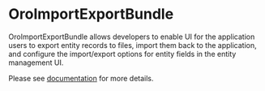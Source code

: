 # OroImportExportBundle

OroImportExportBundle allows developers to enable UI for the application users to export entity records to files, import them back to the application, and configure the import/export options for entity fields in the entity management UI.

Please see [documentation](https://doc.oroinc.com/backend/integrations/import-export/) for more details.
